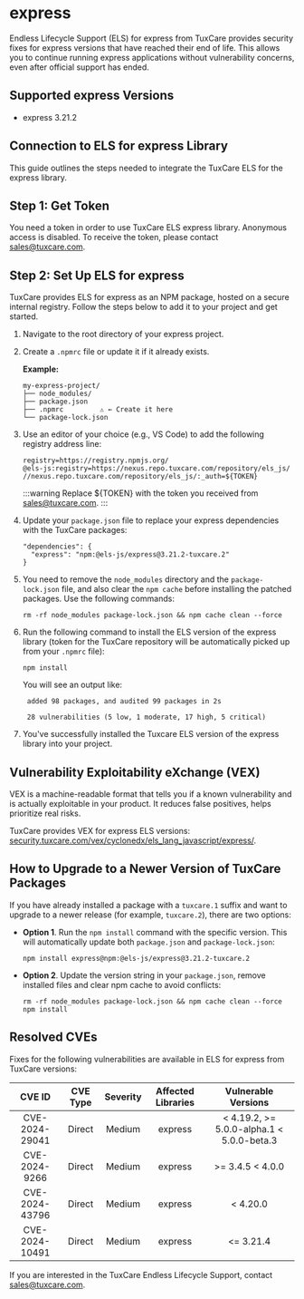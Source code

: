 # express

Endless Lifecycle Support (ELS) for express from TuxCare provides security fixes for express versions that have reached their end of life. This allows you to continue running express applications without vulnerability concerns, even after official support has ended.

## Supported express Versions

* express 3.21.2

## Connection to ELS for express Library

This guide outlines the steps needed to integrate the TuxCare ELS for the express library.

## Step 1: Get Token

You need a token in order to use TuxCare ELS express library. Anonymous access is disabled. To receive the token, please contact [sales@tuxcare.com](mailto:sales@tuxcare.com).

## Step 2: Set Up ELS for express

TuxCare provides ELS for express as an NPM package, hosted on a secure internal registry. Follow the steps below to add it to your project and get started.

1. Navigate to the root directory of your express project.
2. Create a `.npmrc` file or update it if it already exists.

   **Example:**

   ```text
   my-express-project/
   ├── node_modules/
   ├── package.json
   ├── .npmrc         ⚠️ ← Create it here
   └── package-lock.json
   ```

3. Use an editor of your choice (e.g., VS Code) to add the following registry address line:

   <CodeWithCopy>

   ```text
   registry=https://registry.npmjs.org/
   @els-js:registry=https://nexus.repo.tuxcare.com/repository/els_js/
   //nexus.repo.tuxcare.com/repository/els_js/:_auth=${TOKEN}
   ```

   </CodeWithCopy>

   :::warning
   Replace ${TOKEN} with the token you received from [sales@tuxcare.com](mailto:sales@tuxcare.com).
   :::

4. Update your `package.json` file to replace your express dependencies with the TuxCare packages:

   <CodeWithCopy>

   ```text
   "dependencies": {
     "express": "npm:@els-js/express@3.21.2-tuxcare.2"
   }
   ```

   </CodeWithCopy>

5. You need to remove the `node_modules` directory and the `package-lock.json` file, and also clear the `npm cache` before installing the patched packages. Use the following commands:
   
   <CodeWithCopy>

   ```text
   rm -rf node_modules package-lock.json && npm cache clean --force
   ```

   </CodeWithCopy>

6. Run the following command to install the ELS version of the express library (token for the TuxCare repository will be automatically picked up from your `.npmrc` file):

   <CodeWithCopy>

   ```text
   npm install
   ```

   </CodeWithCopy>

   You will see an output like:

   ```text
    added 98 packages, and audited 99 packages in 2s

    28 vulnerabilities (5 low, 1 moderate, 17 high, 5 critical)
   ```

7. You've successfully installed the Tuxcare ELS version of the express library into your project.

## Vulnerability Exploitability eXchange (VEX) 

VEX is a machine-readable format that tells you if a known vulnerability and is actually exploitable in your product. It reduces false positives, helps prioritize real risks.

TuxCare provides VEX for express ELS versions: [security.tuxcare.com/vex/cyclonedx/els_lang_javascript/express/](https://security.tuxcare.com/vex/cyclonedx/els_lang_javascript/express/).

## How to Upgrade to a Newer Version of TuxCare Packages

If you have already installed a package with a `tuxcare.1` suffix and want to upgrade to a newer release (for example, `tuxcare.2`), there are two options:

* **Option 1**. Run the `npm install` command with the specific version. This will automatically update both `package.json` and `package-lock.json`:

  <CodeWithCopy>

  ```text
  npm install express@npm:@els-js/express@3.21.2-tuxcare.2
  ```

  </CodeWithCopy>

* **Option 2**. Update the version string in your `package.json`, remove installed files and clear npm cache to avoid conflicts:

  <CodeWithCopy>

  ```text
  rm -rf node_modules package-lock.json && npm cache clean --force
  npm install
  ```

  </CodeWithCopy>

## Resolved CVEs

Fixes for the following vulnerabilities are available in ELS for express from TuxCare versions:

| CVE ID         | CVE Type | Severity | Affected Libraries | Vulnerable Versions |
| :------------: | :------: |:--------:|:------------------:| :----------------: |
| CVE-2024-29041 | Direct   | Medium   | express           | < 4.19.2, >= 5.0.0-alpha.1 < 5.0.0-beta.3 |
| CVE-2024-9266  | Direct   | Medium   | express           | >= 3.4.5 < 4.0.0 |
| CVE-2024-43796 | Direct   | Medium   | express           | < 4.20.0 |
| CVE-2024-10491 | Direct   | Medium   | express           | <= 3.21.4 |

If you are interested in the TuxCare Endless Lifecycle Support, contact [sales@tuxcare.com](mailto:sales@tuxcare.com).
